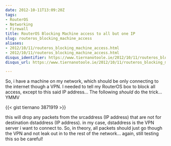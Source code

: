 ```yaml
---
date: 2012-10-11T13:09:20Z
tags:
- RouterOS
- Networking
- Firewall
title: RouterOS Blocking Machine access to all but one IP
slug: routeros_blocking_machine_access
aliases:
- 2012/10/11/routeros_blocking_machine_access.html
- 2012/10/11/routeros_blocking_machine_access.html
disqus_identifier: https://www.tiernanotoole.ie/2012/10/11/routeros_blocking_machine_access.html
disqus_url: https://www.tiernanotoole.ie/2012/10/11/routeros_blocking_machine_access.html

---
```

 So, i have a machine on my network, which should be only connecting to the internet though a VPN. I needed to tell my RouterOS box to block all access, except to this said IP address... The following *should* do the trick... YMMV

{{< gist tiernano 3871919 >}}



this will drop any packets from the srcaddress (IP address) that are not for destination dstaddress (IP address). in my case, dstaddress is the VPN server i want to connect to. So, in theory, all packets should just go though the VPN and not leak out in to the rest of the network... again, still testing this so be careful!
